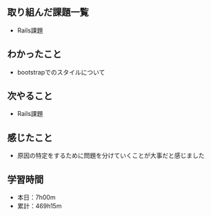 ## 取り組んだ課題一覧
- Rails課題
## わかったこと
- bootstrapでのスタイルについて
## 次やること
- Rails課題
## 感じたこと
- 原因の特定をするために問題を分けていくことが大事だと感じました
## 学習時間
- 本日：7h00m
- 累計：469h15m
